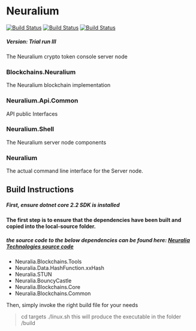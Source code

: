 # Neuralium

[![Build Status](http://jenkins.neuralium.com/buildStatus/icon?job=Neuralium.Node-Linux64&subject=Linux-x64&status=passing)](http://jenkins.neuralium.com/job/Neuralium.Node-Linux64/)
[![Build Status](http://jenkins.neuralium.com/buildStatus/icon?job=Neuralium.Node-Linux-Arm64&subject=Linux-ARM64&status=passing)](http://jenkins.neuralium.com/job/Neuralium.Node-ARM64/)
[![Build Status](http://jenkins.neuralium.com/buildStatus/icon?job=Neuralium.Node-Win64&subject=Windows-x64&status=passing)](http://jenkins.neuralium.com/job/Neuralium.Node-Win64/)

##### Version:  Trial run III

The Neuralium crypto token console server node

### Blockchains.Neuralium
The Neuralium blockchain implementation
### Neuralium.Api.Common
API public Interfaces
### Neuralium.Shell
The Neuralium server node components
### Neuralium
The actual command line interface for the Server node.

## Build Instructions

##### First, ensure dotnet core 2.2 SDK is installed

#### The first step is to ensure that the dependencies have been built and copied into the local-source folder.

##### the source code to the below dependencies can be found here: [Neuralia Technologies source code](https://github.com/Neuralia) 

 - Neuralia.Blockchains.Tools
 - Neuralia.Data.HashFunction.xxHash
 - Neuralia.STUN
 - Neuralia.BouncyCastle
 - Neuralia.Blockchains.Core
 - Neuralia.Blockchains.Common

Then, simply invoke the right build file for your needs
>cd targets
> ./linux.sh
this will produce the executable in the folder /build
